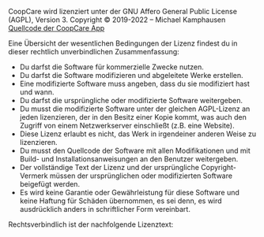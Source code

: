 CoopCare wird lizenziert unter der GNU Affero General Public License (AGPL), Version 3.
Copyright © 2019-2022 – Michael Kamphausen
[Quellcode der CoopCare App](https://github.com/coop-care/web-app)

Eine Übersicht der wesentlichen Bedingungen der Lizenz findest du in dieser rechtlich unverbindlichen Zusammenfassung:

* Du darfst die Software für kommerzielle Zwecke nutzen.
* Du darfst die Software modifizieren und abgeleitete Werke erstellen.
* Eine modifizierte Software muss angeben, dass du sie modifiziert hast und wann.
* Du darfst die ursprüngliche oder modifizierte Software weitergeben.
* Du musst die modifizierte Software unter der gleichen AGPL-Lizenz an jeden lizenzieren, der in den Besitz einer Kopie kommt, was auch den Zugriff von einem Netzwerkserver einschließt (z.B. eine Website).
* Diese Lizenz erlaubt es nicht, das Werk in irgendeiner anderen Weise zu lizenzieren.
* Du musst den Quellcode der Software mit allen Modifikationen und mit Build- und Installationsanweisungen an den Benutzer weitergeben.
* Der vollständige Text der Lizenz und der ursprüngliche Copyright-Vermerk müssen der ursprünglichen oder modifizierten Software beigefügt werden.
* Es wird keine Garantie oder Gewährleistung für diese Software und keine Haftung für Schäden übernommen, es sei denn, es wird ausdrücklich anders in schriftlicher Form vereinbart.

Rechtsverbindlich ist der nachfolgende Lizenztext:
